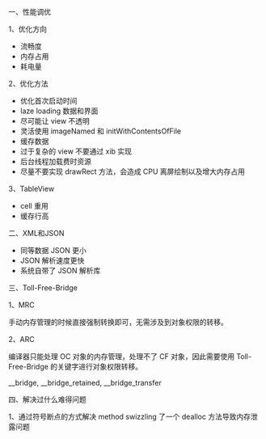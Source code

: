 一、性能调优

1、优化方向

* 流畅度
* 内存占用
* 耗电量

2、优化方法

* 优化首次启动时间
* laze loading 数据和界面
* 尽可能让 view 不透明
* 灵活使用 imageNamed 和 initWithContentsOfFile
* 缓存数据
* 过于复杂的 view 不要通过 xib 实现
* 后台线程加载费时资源
* 尽量不要实现 drawRect 方法，会造成 CPU 离屏绘制以及增大内存占用

3、TableView

* cell 重用
* 缓存行高

二、XML和JSON

* 同等数据 JSON 更小
* JSON 解析速度更快
* 系统自带了 JSON 解析库

三、Toll-Free-Bridge

1、MRC

手动内存管理的时候直接强制转换即可，无需涉及到对象权限的转移。

2、ARC

编译器只能处理 OC 对象的内存管理，处理不了 CF 对象，因此需要使用 Toll-Free-Bridge 的关键字进行对象权限转移。

__bridge, __bridge_retained, __bridge_transfer

四、解决过什么难得问题

1、通过符号断点的方式解决 method swizzling 了一个 dealloc 方法导致内存泄露问题


